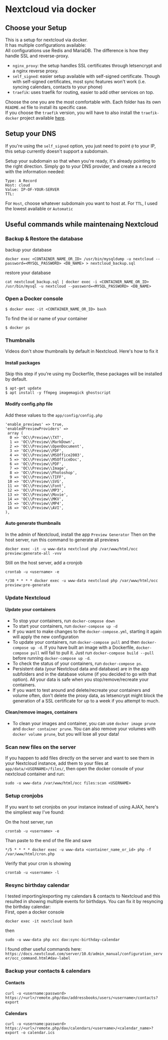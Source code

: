 # Nextcloud via docker

## Choose your Setup

This is a setup for nextcloud via docker.  
It has multiple configurations available:  
All configurations use Redis and MariaDB. The difference is how they handle SSL and reverse-proxy.

- `nginx_proxy`: the setup handles SSL certificates through letsencrypt and a nginx reverse proxy.
- `self_signed`: easier setup available with self-signed certificate. Though with self-signed certificates, most sync features won't work (i.e. syncing calendars, contacts to your phone)
- `traefik`: uses traefik for routing, easier to add other services on top.

Choose the one you are the most comfortable with. Each folder has its own `README.md` file to install its specific case.  
If you choose the `traefik` version, you will have to also install the `traefik-docker` project available [here](https://github.com/m1rkwood/traefik-docker).

## Setup your DNS

If you're using the `self_signed` option, you just need to point `@` to your IP, this setup currently doesn't support a subdomain.

Setup your subdomain so that when you're ready, it's already pointing to the right direction. Simply go to your DNS provider, and create a `A` record with the information needed:

```
Type: A Record
Host: cloud
Value: IP-OF-YOUR-SERVER
TTL:
```

For `Host`, choose whatever subdomain you want to host at.
For `TTL`, I used the lowest available or `Automatic`

## Useful commands while maintenaing Nextcloud

### Backup & Restore the database

backup your database

```
docker exec <CONTAINER_NAME_OR_ID> /usr/bin/mysqldump -u nextcloud --password=<MYSQL_PASSWORD> <DB_NAME> > nextcloud_backup.sql
```

restore your database

```
cat nextcloud_backup.sql | docker exec -i <CONTAINER_NAME_OR_ID> /usr/bin/mysql -u nextcloud --password=<MYSQL_PASSWORD> <DB_NAME>
```

### Open a Docker console

```
$ docker exec -it <CONTAINER_NAME_OR_ID> bash
```

To find the id or name of your container

```
$ docker ps
```

### Thumbnails

Videos don't show thumbnails by default in Nextcloud. Here's how to fix it

#### Install packages

Skip this step if you're using my Dockerfile, these packages will be installed by default.

```
$ apt-get update
$ apt install -y ffmpeg imagemagick ghostscript
```

#### Modify config.php file

Add these values to the `app/config/config.php`

```
'enable_previews' => true,
'enabledPreviewProviders' =>
 array (
  0 => 'OC\\Preview\\TXT',
  1 => 'OC\\Preview\\MarkDown',
  2 => 'OC\\Preview\\OpenDocument',
  3 => 'OC\\Preview\\PDF',
  4 => 'OC\\Preview\\MSOffice2003',
  5 => 'OC\\Preview\\MSOfficeDoc',
  6 => 'OC\\Preview\\PDF',
  7 => 'OC\\Preview\\Image',
  8 => 'OC\\Preview\\Photoshop',
  9 => 'OC\\Preview\\TIFF',
 10 => 'OC\\Preview\\SVG',
 11 => 'OC\\Preview\\Font',
 12 => 'OC\\Preview\\MP3',
 13 => 'OC\\Preview\\Movie',
 14 => 'OC\\Preview\\MKV',
 15 => 'OC\\Preview\\MP4',
 16 => 'OC\\Preview\\AVI',
),
```

#### Auto generate thumbnails

In the admin of Nextcloud, install the app `Preview Generator`
Then on the host server, run this command to generate all previews

```
docker exec -it -u www-data nextcloud php /var/www/html/occ preview:generate-all -vvv
```

Still on the host server, add a cronjob

```
crontab -u <username> -e
```

```
*/30 * * * * docker exec -u www-data nextcloud php /var/www/html/occ preview:pre-generate
```

### Update Nextcloud

#### Update your containers

- To stop your containers, run `docker-compose down`
- To start your containers, run `docker-compose up -d`
- If you want to make changes to the `docker-compose.yml`, starting it again will apply the new configuration
- To update your containers, run `docker-compose pull` and then `docker-compose up -d`. If you have built an image with a Dockerfile, `docker-compose pull` will fail to pull it. Just run `docker-compose build --pull` before running `docker-compose up -d`.
- To check the status of your containers, run `docker-compose ps`.
- Persistent data (your Nextcloud data and database) are in the app subfolders and in the database volume (if you decided to go with that option). All your data is safe when you stop/remove/recreate your containers.
- If you want to test around and delete/recreate your containers and volume often, don't delete the proxy data, as letsencrypt might block the generation of a SSL certificate for up to a week if you attempt to much.

#### Clean/remove images, containers

- To clean your images and container, you can use `docker image prune` and `docker container prune`. You can also remove your volumes with `docker volume prune`, but you will lose all your data!

### Scan new files on the server

If you happen to add files directly on the server and want to see them in your Nextcloud instance, add them to your files at `app/data/<USERNAME>/files/`, then open the docker console of your nextcloud container and run:

```
sudo -u www-data /var/www/html/occ files:scan <USERNAME>
```

### Setup cronjobs

If you want to set cronjobs on your instance instead of using AJAX, here's the simpliest way I've found:

On the host server, run

```
crontab -u <username> -e
```

Than paste to the end of the file and save

```
*/5 * * * * docker exec -u www-data <container_name_or_id> php -f /var/www/html/cron.php
```

Verify that your cron is showing

```
crontab -u <username> -l
```

### Resync birthday calendar

I tested importing/exporting my calendars & contacts to Nextcloud and this resulted in showing multiple events for birthdays. You can fix it by resyncing the birthday calendar:  
First, open a docker console

```
docker exec -it nextcloud bash
```

then

```
sudo -u www-data php occ dav:sync-birthday-calendar
```

I found other useful commands here:
`https://docs.nextcloud.com/server/10.0/admin_manual/configuration_server/occ_command.html#dav-label`

### Backup your contacts & calendars

#### Contacts

```
curl -u <username:password> https://<url>/remote.php/dav/addressbooks/users/<username>/contacts?export
```

#### Calendars

```
curl -u <username:password> https://<url>/remote.php/dav/calendars/<username>/<calendar_name>?export -o calendar.ics
```
